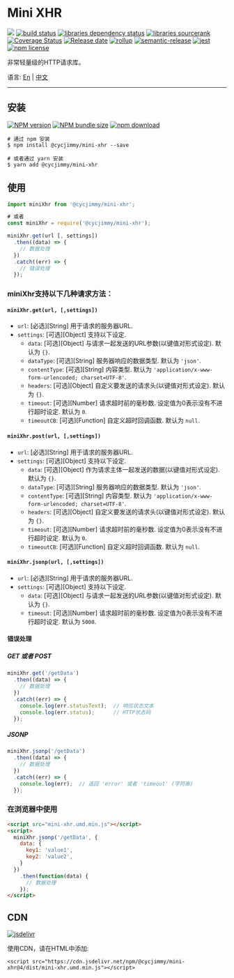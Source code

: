 # Mini XHR
![][workflows-badge-image]
[![build status][travis-image]][travis-url]
[![libraries dependency status][libraries-status-image]][libraries-status-url]
[![libraries sourcerank][libraries-sourcerank-image]][libraries-sourcerank-url]
[![Coverage Status][coverage-image]][coverage-url]
[![Release date][release-date-image]][release-url]
[![rollup][rollup-image]][rollup-url]
[![semantic-release][semantic-image]][semantic-url]
[![jest][jest-image]][jest-url]
[![npm license][license-image]][download-url]

非常轻量级的HTTP请求库。

语言: [En][Readme-url-En] | [中文][Readme-url-ZhCN]
***

## 安装
[![NPM version][npm-image]][npm-url]
[![NPM bundle size][npm-bundle-size-image]][npm-url]
[![npm download][download-image]][download-url]

```shell
# 通过 npm 安装
$ npm install @cycjimmy/mini-xhr --save

# 或者通过 yarn 安装
$ yarn add @cycjimmy/mini-xhr
```

## 使用
```javascript
import miniXhr from '@cycjimmy/mini-xhr';

# 或者
const miniXhr = require('@cycjimmy/mini-xhr');

miniXhr.get(url [, settings])
  .then((data) => {
    // 数据处理
  })
  .catch((err) => {
    // 错误处理
  });
```

### miniXhr支持以下几种请求方法：
#### `miniXhr.get(url, [,settings])`
* `url`: [必选][String] 用于请求的服务器URL.
* `settings`: [可选][Object] 支持以下设定.
  * `data`: [可选][Object] 与请求一起发送的URL参数(以键值对形式设定). 默认为 `{}`.
  * `dataType`: [可选][String] 服务器响应的数据类型. 默认为 `'json'`.
  * `contentType`: [可选][String] 内容类型. 默认为 `'application/x-www-form-urlencoded; charset=UTF-8'`.
  * `headers`: [可选][Object] 自定义要发送的请求头(以键值对形式设定). 默认为 `{}`.
  * `timeout`: [可选][Number] 请求超时前的毫秒数. 设定值为0表示没有不进行超时设定. 默认为 `0`.
  * `timeoutCB`: [可选][Function] 自定义超时回调函数. 默认为 `null`.
  
#### `miniXhr.post(url, [,settings])`
* `url`: [必选][String] 用于请求的服务器URL.
* `settings`: [可选][Object] 支持以下设定.
  * `data`: [可选][Object] 作为请求主体一起发送的数据(以键值对形式设定). 默认为 `{}`.
  * `dataType`: [可选][String] 服务器响应的数据类型. 默认为 `'json'`.
  * `contentType`: [可选][String] 内容类型. 默认为 `'application/x-www-form-urlencoded; charset=UTF-8'`.
  * `headers`: [可选][Object] 自定义要发送的请求头(以键值对形式设定). 默认为 `{}`.
  * `timeout`: [可选][Number] 请求超时前的毫秒数. 设定值为0表示没有不进行超时设定. 默认为 `0`.
  * `timeoutCB`: [可选][Function] 自定义超时回调函数. 默认为 `null`.

#### `miniXhr.jsonp(url, [,settings])`
* `url`: [必选][String] 用于请求的服务器URL.
* `settings`: [可选][Object] 支持以下设定.
  * `data`: [可选][Object] 与请求一起发送的URL参数(以键值对形式设定). 默认为 `{}`.
  * `timeout`: [可选][Number] 请求超时前的毫秒数. 设定值为0表示没有不进行超时设定. 默认为 `5000`.

#### 错误处理
##### GET 或者 POST
```javascript
miniXhr.get('/getData')
  .then((data) => {
    // 数据处理
  })
  .catch((err) => {
    console.log(err.statusText);  // 响应状态文本
    console.log(err.status);      // HTTP状态码
  });
```

##### JSONP
```javascript
miniXhr.jsonp('/getData')
  .then((data) => {
    // 数据处理
  })
  .catch((err) => {
    console.log(err);  // 返回 'error' 或者 'timeout' (字符串)
  });
```

### 在浏览器中使用
```html
<script src="mini-xhr.umd.min.js"></script>
<script>
  miniXhr.jsonp('/getData', {
    data: {
      key1: 'value1',
      key2: 'value2',
    }
  })
    .then(function(data) {
      // 数据处理
    });
</script>
```

## CDN
[![jsdelivr][jsdelivr-image]][jsdelivr-url]

使用CDN，请在HTML中添加:
```text
<script src="https://cdn.jsdelivr.net/npm/@cycjimmy/mini-xhr@4/dist/mini-xhr.umd.min.js"></script>
```

<!-- Links: -->
[npm-image]: https://img.shields.io/npm/v/@cycjimmy/mini-xhr
[npm-url]: https://npmjs.org/package/@cycjimmy/mini-xhr
[npm-bundle-size-image]: https://img.shields.io/bundlephobia/min/@cycjimmy/mini-xhr

[download-image]: https://img.shields.io/npm/dt/@cycjimmy/mini-xhr
[download-url]: https://npmjs.org/package/@cycjimmy/mini-xhr

[jsdelivr-image]: https://img.shields.io/jsdelivr/npm/hy/@cycjimmy/mini-xhr
[jsdelivr-url]: https://www.jsdelivr.com/package/npm/@cycjimmy/mini-xhr

[workflows-badge-image]: https://github.com/cycjimmy/mini-xhr/workflows/Test%20CI/badge.svg
[travis-image]: https://img.shields.io/travis/cycjimmy/mini-xhr
[travis-url]: https://travis-ci.org/cycjimmy/mini-xhr

[libraries-status-image]: https://img.shields.io/librariesio/release/npm/@cycjimmy/mini-xhr
[libraries-sourcerank-image]: https://img.shields.io/librariesio/sourcerank/npm/@cycjimmy/mini-xhr
[libraries-status-url]: https://libraries.io/github/cycjimmy/mini-xhr
[libraries-sourcerank-url]: https://libraries.io/npm/@cycjimmy%2Fmini-xhr

[coverage-image]: https://img.shields.io/coveralls/github/cycjimmy/mini-xhr
[coverage-url]: https://coveralls.io/github/cycjimmy/mini-xhr

[release-date-image]: https://img.shields.io/github/release-date/cycjimmy/mini-xhr
[release-url]: https://github.com/cycjimmy/mini-xhr/releases

[rollup-image]: https://img.shields.io/github/package-json/dependency-version/cycjimmy/mini-xhr/dev/rollup
[rollup-url]: https://github.com/rollup/rollup

[semantic-image]: https://img.shields.io/badge/%20%20%F0%9F%93%A6%F0%9F%9A%80-semantic--release-e10079.svg
[semantic-url]: https://github.com/semantic-release/semantic-release

[jest-image]: https://img.shields.io/badge/tested_with-jest-99424f.svg
[jest-url]: https://github.com/facebook/jest

[license-image]: https://img.shields.io/npm/l/@cycjimmy/mini-xhr

[Readme-url-En]: https://github.com/cycjimmy/mini-xhr/blob/master/README.md
[Readme-url-ZhCN]: https://github.com/cycjimmy/mini-xhr/blob/master/README_zhCN.md
